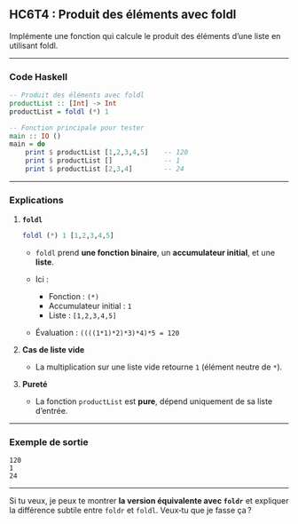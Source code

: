 ## HC6T4 : Produit des éléments avec foldl

Implémente une fonction qui calcule le produit des éléments d’une liste en utilisant foldl.

---

### Code Haskell

```haskell
-- Produit des éléments avec foldl
productList :: [Int] -> Int
productList = foldl (*) 1

-- Fonction principale pour tester
main :: IO ()
main = do
    print $ productList [1,2,3,4,5]    -- 120
    print $ productList []             -- 1
    print $ productList [2,3,4]        -- 24
```

---

### Explications

1. **`foldl`**

   ```haskell
   foldl (*) 1 [1,2,3,4,5]
   ```

   * `foldl` prend **une fonction binaire**, un **accumulateur initial**, et une **liste**.
   * Ici :

     * Fonction : `(*)`
     * Accumulateur initial : `1`
     * Liste : `[1,2,3,4,5]`
   * Évaluation : `((((1*1)*2)*3)*4)*5 = 120`

2. **Cas de liste vide**

   * La multiplication sur une liste vide retourne `1` (élément neutre de `*`).

3. **Pureté**

   * La fonction `productList` est **pure**, dépend uniquement de sa liste d’entrée.

---

### Exemple de sortie

```
120
1
24
```

---

Si tu veux, je peux te montrer **la version équivalente avec `foldr`** et expliquer la différence subtile entre `foldr` et `foldl`. Veux‑tu que je fasse ça ?
